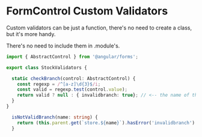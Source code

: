 # FormControl Custom Validators

Custom validators can be just a function, there's no need to create a class, but it's more handy.

There's no need to include them in .module's.

```typescript
import { AbstractControl } from '@angular/forms';

export class StockValidators {

  static checkBranch(control: AbstractControl) {
    const regexp = /^[a-z]\d{3}$/i;
    const valid = regexp.test(control.value);
    return valid ? null : { invalidbranch: true}; // <-- the name of the error
  }
}
```

```typescript
  isNotValidBranch(name: string) {
    return (this.parent.get(`store.${name}`).hasError('invalidbranch') && this.parent.get(`store.${name}`).dirty);
  }
```
